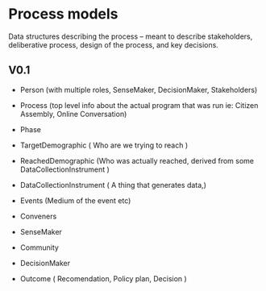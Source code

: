 # Process models 

Data structures describing the process – meant to describe stakeholders, 
deliberative process, design of the process, and key decisions.


## V0.1 

- Person (with multiple roles, SenseMaker, DecisionMaker, Stakeholders)

- Process (top level info about the actual program that was run ie: Citizen Assembly, Online Conversation) 

- Phase
- TargetDemographic ( Who are we trying to reach )
- ReachedDemographic (Who was actually reached, derived from some DataCollectionInstrument )
- DataCollectionInstrument ( A thing that generates data,)
- Events (Medium of the event etc)
- Conveners 
- SenseMaker 
- Community 
- DecisionMaker 
- Outcome ( Recomendation, Policy plan, Decision ) 

